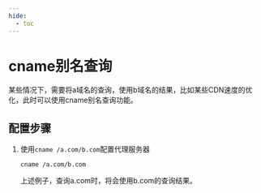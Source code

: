 ```yaml
---
hide:
  - toc
---
```


# cname别名查询

某些情况下，需要将a域名的查询，使用b域名的结果，比如某些CDN速度的优化，此时可以使用cname别名查询功能。

## 配置步骤

1. 使用`cname /a.com/b.com`配置代理服务器

    ```shell
    cname /a.com/b.com
    ```

    上述例子，查询a.com时，将会使用b.com的查询结果。
